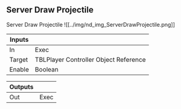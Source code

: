 ## Server Draw Projectile
Server Draw Projectile
![[../img/nd_img_ServerDrawProjectile.png]]

|Inputs||
|--|--|
| In | Exec |
| Target | TBLPlayer Controller Object Reference |
| Enable | Boolean |

|Outputs||
|--|--|
| Out | Exec |
